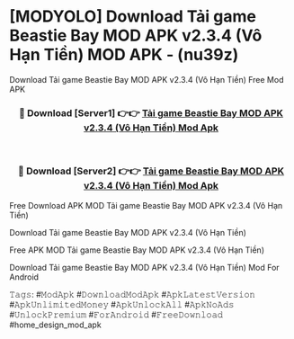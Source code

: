 # [MODYOLO] Download Tải game Beastie Bay MOD APK v2.3.4 (Vô Hạn Tiền) MOD APK - (nu39z)
Download Tải game Beastie Bay MOD APK v2.3.4 (Vô Hạn Tiền) Free Mod APK

<div align="center">
<h3>🔴 Download [Server1] 👉👉 <a href="https://apk-comot.site?title=Tải_game_Beastie_Bay_MOD_APK_v2.3.4_(Vô_Hạn_Tiền)">Tải game Beastie Bay MOD APK v2.3.4 (Vô Hạn Tiền) Mod Apk</a></h3><br>

<h3>🔴 Download [Server2] 👉👉 <a href="https://apk-comot.site?title=Tải_game_Beastie_Bay_MOD_APK_v2.3.4_(Vô_Hạn_Tiền)">Tải game Beastie Bay MOD APK v2.3.4 (Vô Hạn Tiền) Mod Apk</a></h3>
</div>


Free Download APK MOD Tải game Beastie Bay MOD APK v2.3.4 (Vô Hạn Tiền)

Download Tải game Beastie Bay MOD APK v2.3.4 (Vô Hạn Tiền) 

Free APK MOD Tải game Beastie Bay MOD APK v2.3.4 (Vô Hạn Tiền) 

Download Tải game Beastie Bay MOD APK v2.3.4 (Vô Hạn Tiền) Mod For Android

𝚃𝚊𝚐𝚜: #𝙼𝚘𝚍𝙰𝚙𝚔 #𝙳𝚘𝚠𝚗𝚕𝚘𝚊𝚍𝙼𝚘𝚍𝙰𝚙𝚔 #𝙰𝚙𝚔𝙻𝚊𝚝𝚎𝚜𝚝𝚅𝚎𝚛𝚜𝚒𝚘𝚗 #𝙰𝚙𝚔𝚄𝚗𝚕𝚒𝚖𝚒𝚝𝚎𝚍𝙼𝚘𝚗𝚎𝚢 #𝙰𝚙𝚔𝚄𝚗𝚕𝚘𝚌𝚔𝙰𝚕𝚕 #𝙰𝚙𝚔𝙽𝚘𝙰𝚍𝚜 #𝚄𝚗𝚕𝚘𝚌𝚔𝙿𝚛𝚎𝚖𝚒𝚞𝚖 #𝙵𝚘𝚛𝙰𝚗𝚍𝚛𝚘𝚒𝚍 #𝙵𝚛𝚎𝚎𝙳𝚘𝚠𝚗𝚕𝚘𝚊𝚍 #home_design_mod_apk